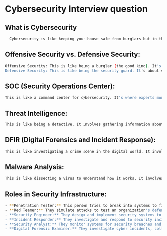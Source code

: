
# Cybersecurity Interview question




## What is Cybersecurity

```bash
  Cybersecurity is like keeping your house safe from burglars but in the digital world. It involves protecting computer systems, networks, and data from theft, damage, or unauthorized access
```

## Offensive Security vs. Defensive Security:

```bash
Offensive Security: This is like being a burglar (the good kind). It's about finding weaknesses in systems before the bad guys do. For example, ethical hackers and penetration testers simulate attacks to uncover vulnerabilities.
Defensive Security: This is like being the security guard. It's about setting up defenses to protect against attacks. For example, installing firewalls, antivirus software, and encryption to keep data safe.
```

## SOC (Security Operations Center):

```bash
This is like a command center for cybersecurity. It's where experts monitor and analyze security alerts and incidents in real-time to defend against cyber threats.
```

## Threat Intelligence:

```bash
This is like being a detective. It involves gathering information about potential cyber threats such as malware, hacking techniques, and vulnerabilities to better prepare defenses.
```

## DFIR (Digital Forensics and Incident Response):

```bash
This is like investigating a crime scene in the digital world. It involves collecting and analyzing evidence from cyber incidents to understand what happened and how to prevent it in the future.
```

## Malware Analysis:

```bash
This is like dissecting a virus to understand how it works. It involves studying malicious software to identify its behavior, origins, and potential impact on systems.
```

## Roles in Security Infrastructure:

```bash
- **Penetration Tester:** This person tries to break into systems to find weaknesses before attackers do.
- **Red Teamer:** They simulate attacks to test an organization's defenses and find vulnerabilities.
- **Security Engineer:** They design and implement security systems to protect against cyber threats.
- **Incident Responder:** They investigate and respond to security incidents, like breaches or attacks, to minimize damage.
- **Security Analyst:** They monitor systems for security breaches and analyze security threats to keep the organization safe.
- **Digital Forensic Examiner:** They investigate cyber incidents, collect evidence, and analyze digital data to understand and mitigate security breaches.
```